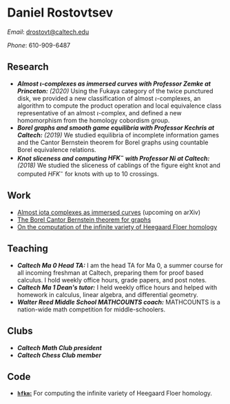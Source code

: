 # Daniel Rostovtsev

*Email*: drostovt@caltech.edu

*Phone*: 610-909-6487

## Research

- ***Almost $\iota$-complexes as immersed curves with Professor Zemke at Princeton:*** *(2020)* 
  Using the Fukaya category of the twice punctured disk, we provided a new classification of almost $\iota$-complexes, an algorithm to compute the product operation and local equivalence class representative of an almost $\iota$-complex, and defined a new homomorphism from the homology cobordism group. 
- ***Borel graphs and smooth game equilibria with Professor Kechris at Caltech:*** *(2019)*
  We studied equilibria of incomplete information games and the Cantor Bernstein theorem for Borel graphs using countable Borel equivalence relations. 
- ***Knot sliceness and computing $HFK^-$ with Professor Ni at Caltech:*** *(2018)* 
  We studied the sliceness of cablings of the figure eight knot and computed $HFK^-$ for knots with up to 10 crossings. 

## Work

- [Almost iota complexes as immersed curves](works/almost_iota_complexes_as_immersed_curves.pdf) (upcoming on arXiv)
- [The Borel Cantor Bernstein theorem for graphs](works/borel_cantor_bernstein.pdf)
- [On the computation of the infinite variety of Heegaard Floer homology](works/surf2018.pdf)

## Teaching

- ***Caltech Ma 0 Head TA:***
  I am the head TA for Ma 0, a summer course for all incoming freshman at Caltech, preparing them for proof based calculus. I hold weekly office hours, grade papers, and post notes. 
- ***Caltech Ma 1 Dean's tutor:***
  I held weekly office hours and helped with homework in calculus, linear algebra, and differential geometry.
- ***Walter Reed Middle School MATHCOUNTS coach:***
  MATHCOUNTS is a nation-wide math competition for middle-schoolers. 

## Clubs

- ***Caltech Math Club president***
- ***Caltech Chess Club member***

## Code

- [**`hfkm`:**](https://github.com/danrotsy/hfkm)
  For computing the infinite variety of Heegaard Floer homology.